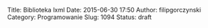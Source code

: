 Title: Biblioteka lxml
Date: 2015-06-30 17:50
Author: filipgorczynski
Category: Programowanie
Slug: 1094
Status: draft


